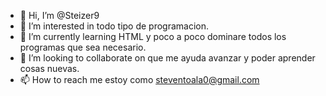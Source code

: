 - 👋 Hi, I’m @Steizer9
- 👀 I’m interested in todo tipo de programacion. 
- 🌱 I’m currently learning HTML y poco a poco dominare todos los programas que sea necesario.
- 💞️ I’m looking to collaborate on que me ayuda avanzar y poder aprender cosas nuevas.
- 📫 How to reach me  estoy como steventoala0@gmail.com

<!---
Steizer9/Steizer9 is a ✨ special ✨ repository because its `README.md` (this file) appears on your GitHub profile.
You can click the Preview link to take a look at your changes.
--->
